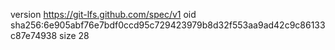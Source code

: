 version https://git-lfs.github.com/spec/v1
oid sha256:6e905abf76e7bdf0ccd95c729423979b8d32f553aa9ad42c9c86133c87e74938
size 28
